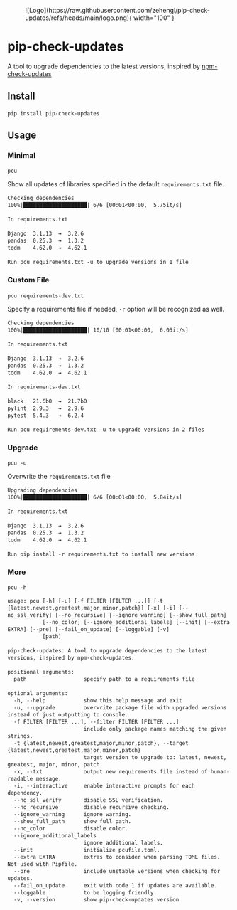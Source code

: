 <figure markdown>
![Logo](https://raw.githubusercontent.com/zehengl/pip-check-updates/refs/heads/main/logo.png){ width="100" }
</figure>

# pip-check-updates

A tool to upgrade dependencies to the latest versions, inspired by [npm-check-updates](https://www.npmjs.com/package/npm-check-updates)

## Install

    pip install pip-check-updates

## Usage

### Minimal

    pcu

Show all updates of libraries specified in the default `requirements.txt` file.

```{ .text .no-copy }
Checking dependencies
100%|████████████████████| 6/6 [00:01<00:00,  5.75it/s]

In requirements.txt

Django  3.1.13  →  3.2.6
pandas  0.25.3  →  1.3.2
tqdm    4.62.0  →  4.62.1

Run pcu requirements.txt -u to upgrade versions in 1 file
```

### Custom File

    pcu requirements-dev.txt

Specify a requirements file if needed, `-r` option will be recognized as well.

```{ .text .no-copy }
Checking dependencies
100%|████████████████████| 10/10 [00:01<00:00,  6.05it/s]

In requirements.txt

Django  3.1.13  →  3.2.6
pandas  0.25.3  →  1.3.2
tqdm    4.62.0  →  4.62.1

In requirements-dev.txt

black   21.6b0  →  21.7b0
pylint  2.9.3   →  2.9.6
pytest  5.4.3   →  6.2.4

Run pcu requirements-dev.txt -u to upgrade versions in 2 files
```

### Upgrade

    pcu -u

Overwrite the `requirements.txt` file

```{ .text .no-copy }
Upgrading dependencies
100%|████████████████████| 6/6 [00:01<00:00,  5.84it/s]

In requirements.txt

Django  3.1.13  →  3.2.6
pandas  0.25.3  →  1.3.2
tqdm    4.62.0  →  4.62.1

Run pip install -r requirements.txt to install new versions
```

### More

    pcu -h

```{ .text .no-copy }
usage: pcu [-h] [-u] [-f FILTER [FILTER ...]] [-t {latest,newest,greatest,major,minor,patch}] [-x] [-i] [--no_ssl_verify] [--no_recursive] [--ignore_warning] [--show_full_path]
           [--no_color] [--ignore_additional_labels] [--init] [--extra EXTRA] [--pre] [--fail_on_update] [--loggable] [-v]
           [path]

pip-check-updates: A tool to upgrade dependencies to the latest versions, inspired by npm-check-updates.

positional arguments:
  path                  specify path to a requirements file

optional arguments:
  -h, --help            show this help message and exit
  -u, --upgrade         overwrite package file with upgraded versions instead of just outputting to console.
  -f FILTER [FILTER ...], --filter FILTER [FILTER ...]
                        include only package names matching the given strings.
  -t {latest,newest,greatest,major,minor,patch}, --target {latest,newest,greatest,major,minor,patch}
                        target version to upgrade to: latest, newest, greatest, major, minor, patch.
  -x, --txt             output new requirements file instead of human-readable message.
  -i, --interactive     enable interactive prompts for each dependency.
  --no_ssl_verify       disable SSL verification.
  --no_recursive        disable recursive checking.
  --ignore_warning      ignore warning.
  --show_full_path      show full path.
  --no_color            disable color.
  --ignore_additional_labels
                        ignore additional labels.
  --init                initialize pcufile.toml.
  --extra EXTRA         extras to consider when parsing TOML files. Not used with Pipfile.
  --pre                 include unstable versions when checking for updates.
  --fail_on_update      exit with code 1 if updates are available.
  --loggable            to be logging friendly.
  -v, --version         show pip-check-updates version
```
